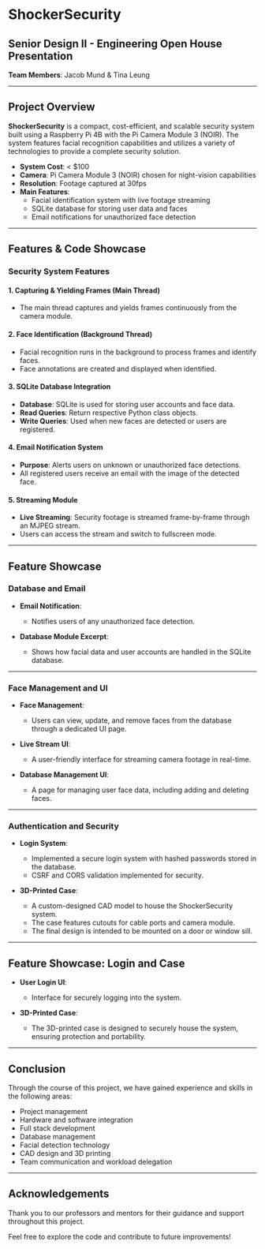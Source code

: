 # ShockerSecurity

## Senior Design II - Engineering Open House Presentation
**Team Members**: Jacob Mund & Tina Leung

---

## Project Overview

**ShockerSecurity** is a compact, cost-efficient, and scalable security system built using a Raspberry Pi 4B with the Pi Camera Module 3 (NOIR). The system features facial recognition capabilities and utilizes a variety of technologies to provide a complete security solution. 

- **System Cost**: < $100
- **Camera**: Pi Camera Module 3 (NOIR) chosen for night-vision capabilities
- **Resolution**: Footage captured at 30fps
- **Main Features**: 
  - Facial identification system with live footage streaming
  - SQLite database for storing user data and faces
  - Email notifications for unauthorized face detection

---

## Features & Code Showcase

### Security System Features

#### 1. **Capturing & Yielding Frames (Main Thread)**
   - The main thread captures and yields frames continuously from the camera module.

#### 2. **Face Identification (Background Thread)**
   - Facial recognition runs in the background to process frames and identify faces.
   - Face annotations are created and displayed when identified.

#### 3. **SQLite Database Integration**
   - **Database**: SQLite is used for storing user accounts and face data.
   - **Read Queries**: Return respective Python class objects.
   - **Write Queries**: Used when new faces are detected or users are registered.

#### 4. **Email Notification System**
   - **Purpose**: Alerts users on unknown or unauthorized face detections.
   - All registered users receive an email with the image of the detected face.

#### 5. **Streaming Module**
   - **Live Streaming**: Security footage is streamed frame-by-frame through an MJPEG stream.
   - Users can access the stream and switch to fullscreen mode.

---

## Feature Showcase

### Database and Email

- **Email Notification**:
  - Notifies users of any unauthorized face detection.
  
- **Database Module Excerpt**:
  - Shows how facial data and user accounts are handled in the SQLite database.

---

### Face Management and UI

- **Face Management**:
  - Users can view, update, and remove faces from the database through a dedicated UI page.
  
- **Live Stream UI**:
  - A user-friendly interface for streaming camera footage in real-time.
  
- **Database Management UI**:
  - A page for managing user face data, including adding and deleting faces.

---

### Authentication and Security

- **Login System**:
  - Implemented a secure login system with hashed passwords stored in the database.
  - CSRF and CORS validation implemented for security.

- **3D-Printed Case**:
  - A custom-designed CAD model to house the ShockerSecurity system.
  - The case features cutouts for cable ports and camera module.
  - The final design is intended to be mounted on a door or window sill.

---

## Feature Showcase: Login and Case

- **User Login UI**:
  - Interface for securely logging into the system.

- **3D-Printed Case**:
  - The 3D-printed case is designed to securely house the system, ensuring protection and portability.

---

## Conclusion

Through the course of this project, we have gained experience and skills in the following areas:
- Project management
- Hardware and software integration
- Full stack development
- Database management
- Facial detection technology
- CAD design and 3D printing
- Team communication and workload delegation

---

## Acknowledgements

Thank you to our professors and mentors for their guidance and support throughout this project. 

Feel free to explore the code and contribute to future improvements!

